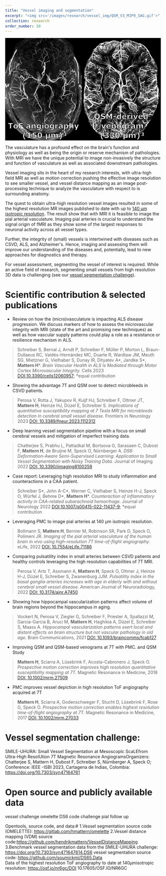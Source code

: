 ```yaml
---
title: "Vessel imaging and segmentation"
excerpt: "<img src='/images/research/vessel_img/QSM_V3_MIP9_SAG.gif'>"
collection: research
order_number: 30
---
```


<img src="/images/research/vessel_img/HiResToFQSM.png" style="display: block; margin: auto;" />

The vasculature has a profound effect on the brain's function and physiology as well as being the origin or reserve mechanism of pathologies. With MRI we have the unique potential to image non-invasively the structure and function of vasculature as well as associated downstream pathologies. 

Vessel imaging sits in the heart of my research interests, with ultra-high field MRI as well as motion correction pushing the effective image resolution to see smaller vessel, and vessel distance mapping as an image post-processing technique to analyze the vasculature with respect to is surrounding anatomy.


The quest to obtain ultra-high resolution vessel images resulted in some of the highest resolution MR images published to date with up to [140 µm isotropic resolution](https://doi.org/10.7554/eLife.71186.sa0). The result show that with MRI it is feasible to image the pial arterial vasculature. Imaging pial arteries is crucial to understand the signal origin of fMRI as they show some of the largest responses to neuronal activity across all vessel types.

Further, the integrity of (small) vessels is intertwined with diseases such as CSVD, ALS, and Alzheimer's. Hence, imaging and assessing them will improve our understanding of the diseases and, potentially, lead to new approaches for diagnostics and therapy.

For vessel assessment, segmenting the vessel of interest is required. While an active field of research, segmenting small vessels from high resolution 3D data is challenging (see our [vessel segmentation challenge](https://doi.org/10.7303/syn47164761)).


# Scientific contribution & selected publications

* Review on how the (micro)vasculature is impacting ALS disease progression. We discuss markers of how to assess the microvascular integrity with MRI (state of the art and promising new techniques) as well as how vascular supply patterns could play a role as a resistance or resilience mechanism in ALS.
> Schreiber S, Bernal J, Arndt P, Schreiber F, Müller P, Morton L, Braun-Dullaeus RC,
Valdés-Hernández MC, Duarte R, Wardlaw JM, Meuth SG, Mietzner G, Vielhaber S, Dunay
IR, Dityatev A*, Jandke S*, **Mattern H***.
*Brain Vascular Health in ALS Is Mediated through Motor Cortex Microvascular Integrity.*
Cells 2023
[DOI:10.3390/cells12060957](https://doi.org/10.3390/cells12060957);
*equal contribution

* Showing the advantage 7T and QSM over to detect microbleeds in CSVD patients. 
> Perosa V, Rotta J, Yakupov R, Kuijf HJ, Schreiber F, Oltmer JT, **Mattern H**, Heinze HJ,
Düzel E, Schreiber S.
*Implications of quantitative susceptibility mapping at 7 Tesla MRI for microbleeds detection in cerebral small vessel disease.*
Frontiers in Neurology 2023
[DOI: 10.3389/fneur.2023.1112312](https://doi.org/10.3389/fneur.2023.1112312)

* Deep learning vessel segmentation pipeline with a focus on small cerebral vessels and mitigation of imperfect training data.
> Chatterjee S, Prabhu L, Pattadkal M, Bortsova G, Sarasaen C, Dubost F, **Mattern H**, de
Bruijne M, Speck O, Nürnberger A.
*DS6: Deformation-Aware Semi-Supervised Learning: Application to Small Vessel Segmentation with Noisy Training Data.*
Journal of Imaging 2022
[DOI: 10.3390/jimaging8100259](https://doi.org/10.3390/jimaging8100259)

* Case report: Leveraging high resolution MRI to study inflammation and counteractions in a CAA patient.
>Schreiber S*, John A-C*, Werner C, Vielhaber S, Heinze H-J, Speck O, Würfel J, Behme
D*, **Mattern H***.
*Counteraction of inflammatory activity in CAA-related subarachnoid hemorrhage.*
Journal of Neurology 2022
[DOI:10.1007/s00415-022-11437-9](https://doi.org/10.1007/s00415-022-11437-9);
*equal contribution

* Leveraging PMC to image pial arteries at 140 µm isotropic resolution.
>Bollmann S, **Mattern H**, Bernier M, Robinson SR, Park D, Speck O, Polimeni JR.
*Imaging of the pial arterial vasculature of the human brain in vivo using high-resolution 7T time-of-flight angiography.*
eLife, 2022
[DOI: 10.7554/eLife.71186](https://doi.org/10.7554/eLife.71186)

* Comparing pulsatility index in small arteries between CSVD patients and healthy controls leveraging the high resolution capabilities of 7T MRI.
> Perosa V, Arts T, Assmann A, **Mattern H**, Speck O, Oltmer J, Heinze H-J, Düzel E, Schreiber S, Zwanenburg JJM.
*Pulsatility index in the basal ganglia arteries increases with age in elderly with and without cerebral small vessel disease.*
American Journal of Neuroradiology, 2022
[DOI: 10.3174/ajnr.A7450](https://doi.org/10.3174/ajnr.A7450)

* Showing how hippocampal vascularization patterns affect volume of brain regions beyond the hippocampus in aging.
> Vockert N, Perosa V, Ziegler G, Schreiber F, Priester A, Spallazzi M, Garcia-Garcia B, Aruci M, **Mattern H**, Haghikia A, Düzel E, Schreiber S, Maass A.
*Hippocampal vascularization patterns exert local and distant effects on brain structure but not vascular pathology in old age.*
Brain Communications, 2021
[DOI: 10.1093/braincomms/fcab127](https://doi.org/10.1093/braincomms/fcab127)

* Improving QSM and QSM-based venograms at 7T with PMC.
and QSM Study
>**Mattern H**, Sciarra A, Lüsebrink F, Acosta-Cabronero J, Speck O.
*Prospective motion correction improves high resolution quantitative susceptibility mapping at 7T.*
Magnetic Resonance in Medicine, 2018
[DOI: 10.1002/mrm.27509](https://doi.org/10.1002/mrm.27509)

* PMC improves vessel depiction in high resolution ToF angiography acquired at 7T 
>**Mattern H**, Sciarra A, Godenschweger F, Stucht D, Lüsebrink F, Rose G, Speck O.
*Prospective motion correction enables highest resolution time-of-flight angiography at 7T.*
Magnetic Resonance in Medicine, 2017
[DOI: 10.1002/mrm.27033](https://doi.org/10.1002/mrm.27033)

# Vessel segmentation challenge:
SMILE-UHURA: Small  Vessel  Segmentation  at  MesoscopIc  ScaLEfrom  Ultra-High ResolUtion 7T Magnetic Resonance AngiogramsOrganizers:  Chatterjee  S, Mattern  H,  Dubost  F,  Schreiber  S,  Nürnberger  A,  Speck  O; Conference: IEEE -ISBI 2023, Cartagena de Indias, Colombia: https://doi.org/10.7303/syn47164761

# Open source and publicly available data
vessel challenge
omelette 
DS6 code
challenge
pial
follow up


Opentools, source code, and data:#
1.Vessel segmentation source code (OMELETTE): https://gitlab.com/hmattern/omelette
2.Vessel distance mapping (VDM) source code:https://github.com/hendrikmattern/VesselDistanceMapping
3.Benchmark vessel     segmentation     data     from     the     SMILE-UHURA     challenge: https://doi.org/10.7303/syn471647614.DS6 
vessel segmentation source code: https://github.com/soumickmj/DS65.Data  
Data of  the  highest  resolution  ToF  angiography  to  date  at 140μmisotropic  resolution: https://osf.io/nr6gc/DOI 10.17605/OSF.IO/NR6GC